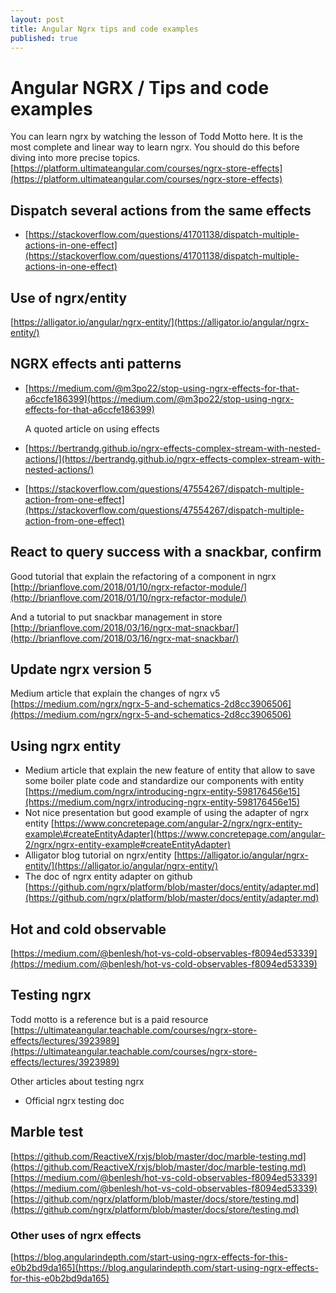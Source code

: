 ```yaml
---
layout: post
title: Angular Ngrx tips and code examples
published: true
---
```


# Angular NGRX / Tips and code examples

You can learn ngrx by watching the lesson of Todd Motto here. It is the most complete and linear way to learn ngrx. You should do this before diving into more precise topics. [https://platform.ultimateangular.com/courses/ngrx-store-effects](https://platform.ultimateangular.com/courses/ngrx-store-effects)

## Dispatch several actions from the same effects

* [https://stackoverflow.com/questions/41701138/dispatch-multiple-actions-in-one-effect](https://stackoverflow.com/questions/41701138/dispatch-multiple-actions-in-one-effect)

## Use of ngrx/entity

[https://alligator.io/angular/ngrx-entity/](https://alligator.io/angular/ngrx-entity/)

## NGRX effects anti patterns

* [https://medium.com/@m3po22/stop-using-ngrx-effects-for-that-a6ccfe186399](https://medium.com/@m3po22/stop-using-ngrx-effects-for-that-a6ccfe186399)

  A quoted article on using effects 

* [https://bertrandg.github.io/ngrx-effects-complex-stream-with-nested-actions/](https://bertrandg.github.io/ngrx-effects-complex-stream-with-nested-actions/)
* [https://stackoverflow.com/questions/47554267/dispatch-multiple-action-from-one-effect](https://stackoverflow.com/questions/47554267/dispatch-multiple-action-from-one-effect)

## React to query success with a snackbar, confirm

Good tutorial that explain the refactoring of a component in ngrx [http://brianflove.com/2018/01/10/ngrx-refactor-module/](http://brianflove.com/2018/01/10/ngrx-refactor-module/)

And a tutorial to put snackbar management in store [http://brianflove.com/2018/03/16/ngrx-mat-snackbar/](http://brianflove.com/2018/03/16/ngrx-mat-snackbar/)

## Update ngrx version 5

Medium article that explain the changes of ngrx v5 [https://medium.com/ngrx/ngrx-5-and-schematics-2d8cc3906506](https://medium.com/ngrx/ngrx-5-and-schematics-2d8cc3906506)

## Using ngrx entity

* Medium article that explain the new feature of entity that allow to save some boiler plate code and standardize our components with entity [https://medium.com/ngrx/introducing-ngrx-entity-598176456e15](https://medium.com/ngrx/introducing-ngrx-entity-598176456e15)
* Not nice presentation but good example of using the adapter of ngrx entity [https://www.concretepage.com/angular-2/ngrx/ngrx-entity-example\#createEntityAdapter](https://www.concretepage.com/angular-2/ngrx/ngrx-entity-example#createEntityAdapter)
* Alligator blog tutorial on ngrx/entity [https://alligator.io/angular/ngrx-entity/](https://alligator.io/angular/ngrx-entity/)
* The doc of ngrx entity adapter on github [https://github.com/ngrx/platform/blob/master/docs/entity/adapter.md](https://github.com/ngrx/platform/blob/master/docs/entity/adapter.md)

## Hot and cold observable

[https://medium.com/@benlesh/hot-vs-cold-observables-f8094ed53339](https://medium.com/@benlesh/hot-vs-cold-observables-f8094ed53339)

## Testing ngrx

Todd motto is a reference but is a paid resource [https://ultimateangular.teachable.com/courses/ngrx-store-effects/lectures/3923989](https://ultimateangular.teachable.com/courses/ngrx-store-effects/lectures/3923989)

Other articles about testing ngrx

* Official ngrx testing doc

## Marble test

[https://github.com/ReactiveX/rxjs/blob/master/doc/marble-testing.md](https://github.com/ReactiveX/rxjs/blob/master/doc/marble-testing.md) [https://medium.com/@benlesh/hot-vs-cold-observables-f8094ed53339](https://medium.com/@benlesh/hot-vs-cold-observables-f8094ed53339) [https://github.com/ngrx/platform/blob/master/docs/store/testing.md](https://github.com/ngrx/platform/blob/master/docs/store/testing.md)

### Other uses of ngrx effects

[https://blog.angularindepth.com/start-using-ngrx-effects-for-this-e0b2bd9da165](https://blog.angularindepth.com/start-using-ngrx-effects-for-this-e0b2bd9da165)



